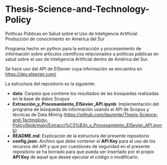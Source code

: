 # Thesis-Science-and-Technology-Policy
Políticas Públicas en Salud sobre el Uso de Inteligencia Artificial: Producción de conocimiento en América del Sur

Programa hecho en python para la extracción y procesamiento de información sobre artículos científicos relacionados a políticas públicas en salud sobre el uso de Inteligencia Artificial dentro de América del Sur.

Se hace uso del API de ElSevier cuya información se encuentra en https://dev.elsevier.com/

La estructura del repositorio es la siguiente:
* **data**: Carpeta que contiene los resultados de las búsquedas realizadas en la base de datos Scopus
* **Extracción_y_Procesamiento_ElSevier_API.ipynb**: Implementación del programa de búsqueda de información usando el API de Scopus y técnicas de Data Mining (https://github.com/ilaurente/Thesis-Science-and-Technology-Policy/blob/main/Extracci%C3%B3n_y_Procesamiento_ElSevier_API.ipynb)
* **README.md**: Explicación de la estructura del presente repositorio
* **config.json**: Archivo que debe contener el **API Key** para el uso de los recursos del API y que por cuestiones de seguridad en el presente repositorio se ha borrado para que pueda ser insertado por el propio **API Key** de aquel que desee ejecutar el código o modificarlo.


